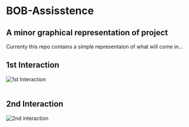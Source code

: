 # BOB-Assisstence
## A minor graphical representation of project 
Currenty this repo contains a simple representaion of what will come in...

## 1st Interaction
![1st Interaction ](https://github.com/vikramkumarsingh-0/BOB-Assisstence/assets/34959983/027bd98c-221e-4a82-90ce-c78557cb51e3)
<br><br>

## 2nd Interaction

![2nd interaction](https://github.com/vikramkumarsingh-0/BOB-Assisstence/assets/34959983/f2b65d2c-5bca-4314-8f26-0e823f7fdb45)
